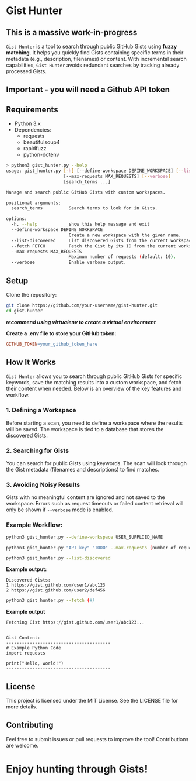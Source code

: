 # Gist Hunter

## This is a massive work-in-progress ## 

`Gist Hunter` is a tool to search through public GitHub Gists using **fuzzy matching**. It helps you quickly find Gists containing specific terms in their metadata (e.g., description, filenames) or content. With incremental search capabilities, `Gist Hunter` avoids redundant searches by tracking already processed Gists.


## Important - **you will need a Github API token** ##


## Requirements
- Python 3.x
- Dependencies:
    - requests
    - beautifulsoup4
    - rapidfuzz
    - python-dotenv

```bash
> python3 gist_hunter.py --help
usage: gist_hunter.py [-h] [--define-workspace DEFINE_WORKSPACE] [--list-discovered] [--fetch FETCH]
                      [--max-requests MAX_REQUESTS] [--verbose]
                      [search_terms ...]

Manage and search public GitHub Gists with custom workspaces.

positional arguments:
  search_terms          Search terms to look for in Gists.

options:
  -h, --help            show this help message and exit
  --define-workspace DEFINE_WORKSPACE
                        Create a new workspace with the given name.
  --list-discovered     List discovered Gists from the current workspace.
  --fetch FETCH         Fetch the Gist by its ID from the current workspace.
  --max-requests MAX_REQUESTS
                        Maximum number of requests (default: 10).
  --verbose             Enable verbose output.
```


## Setup

Clone the repository:
``` bash
git clone https://github.com/your-username/gist-hunter.git
cd gist-hunter
```
***recommend using virtualenv to create a virtual environment***

**Create a .env file to store your GitHub token:**
``` makefile
GITHUB_TOKEN=your_github_token_here
```

## How It Works

`Gist Hunter` allows you to search through public GitHub Gists for specific keywords, save the matching results into a custom workspace, and fetch their content when needed. Below is an overview of the key features and workflow.

### 1. Defining a Workspace
Before starting a scan, you need to define a workspace where the results will be saved. The workspace is tied to a database that stores the discovered Gists.

### 2. Searching for Gists
You can search for public Gists using keywords. The scan will look through the Gist metadata (filenames and descriptions) to find matches.

### 3. Avoiding Noisy Results
Gists with no meaningful content are ignored and not saved to the workspace.
Errors such as request timeouts or failed content retrieval will only be shown if `--verbose` mode is enabled.

### Example Workflow:

```bash
python3 gist_hunter.py --define-workspace USER_SUPPLIED_NAME
```

```bash
python3 gist_hunter.py "API key" "TODO" --max-requests (number of requests)
```

```bash
python3 gist_hunter.py --list-discovered
```
**Example output:**
```
Discovered Gists:
1 https://gist.github.com/user1/abc123
2 https://gist.github.com/user2/def456
```

```bash
python3 gist_hunter.py --fetch (#)
```

**Example output**

```
Fetching Gist https://gist.github.com/user1/abc123...


Gist Content:
----------------------------------------
# Example Python Code
import requests

print("Hello, world!")
----------------------------------------
```

## License
This project is licensed under the MIT License. See the LICENSE file for more details.

## Contributing
Feel free to submit issues or pull requests to improve the tool! Contributions are welcome.

# Enjoy hunting through Gists!
